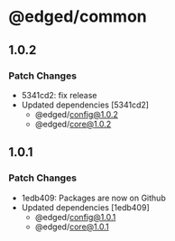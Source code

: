 # @edged/common

## 1.0.2

### Patch Changes

- 5341cd2: fix release
- Updated dependencies [5341cd2]
  - @edged/config@1.0.2
  - @edged/core@1.0.2

## 1.0.1

### Patch Changes

- 1edb409: Packages are now on Github
- Updated dependencies [1edb409]
  - @edged/config@1.0.1
  - @edged/core@1.0.1
